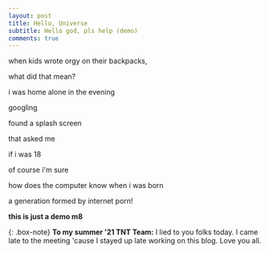 ```yaml
---
layout: post
title: Hello, Universe
subtitle: Hello god, pls help (demo)
comments: true
---
```


when kids wrote orgy on their backpacks,

what did that mean?

i was home alone in the evening

googling

found a splash screen 

that asked me

if i was 18

of course i'm sure

how does the computer know when i was born

a generation formed by internet porn!

**this is just a demo m8**



{: .box-note}
**To my summer '21 TNT Team:** I lied to you folks today. I came late to the meeting 'cause I stayed up late working on this blog. Love you all.
